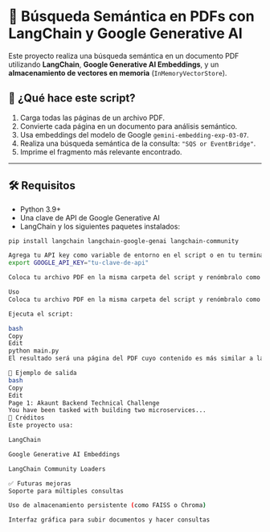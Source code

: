 
# 🧠 Búsqueda Semántica en PDFs con LangChain y Google Generative AI

Este proyecto realiza una búsqueda semántica en un documento PDF utilizando **LangChain**, **Google Generative AI Embeddings**, y un **almacenamiento de vectores en memoria** (`InMemoryVectorStore`).

## 🚀 ¿Qué hace este script?

1. Carga todas las páginas de un archivo PDF.
2. Convierte cada página en un documento para análisis semántico.
3. Usa embeddings del modelo de Google `gemini-embedding-exp-03-07`.
4. Realiza una búsqueda semántica de la consulta: `"SQS or EventBridge"`.
5. Imprime el fragmento más relevante encontrado.

---

## 🛠️ Requisitos

- Python 3.9+
- Una clave de API de Google Generative AI
- LangChain y los siguientes paquetes instalados:

```bash
pip install langchain langchain-google-genai langchain-community

Agrega tu API key como variable de entorno en el script o en tu terminal:
export GOOGLE_API_KEY="tu-clave-de-api"

Coloca tu archivo PDF en la misma carpeta del script y renómbralo como texto.pdf (o cambia el nombre del archivo

Uso
Coloca tu archivo PDF en la misma carpeta del script y renómbralo como texto.pdf (o cambia el nombre en el código).

Ejecuta el script:

bash
Copy
Edit
python main.py
El resultado será una página del PDF cuyo contenido es más similar a la consulta "SQS or EventBridge".

🧪 Ejemplo de salida
bash
Copy
Edit
Page 1: Akaunt Backend Technical Challenge
You have been tasked with building two microservices...
📄 Créditos
Este proyecto usa:

LangChain

Google Generative AI Embeddings

LangChain Community Loaders

✅ Futuras mejoras
Soporte para múltiples consultas

Uso de almacenamiento persistente (como FAISS o Chroma)

Interfaz gráfica para subir documentos y hacer consultas


